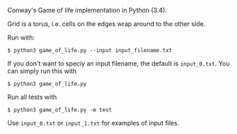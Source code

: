 Conway's Game of life implementation in Python (3.4).

Grid is a torus, i.e. cells on the edges wrap around to the other side.

Run with:
	
	$ python3 game_of_life.py --input input_filename.txt

If you don't want to speciy an input filename, the default is `input_0.txt`. You can simply run this with

	$ python3 game_of_life.py

Run all tests with

	$ python3 game_of_life.py -m test

Use `input_0.txt` or `input_1.txt` for examples of input files.
